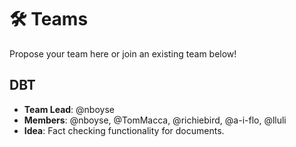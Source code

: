 # 🛠 Teams

Propose your team here or join an existing team below!

## DBT

- **Team Lead**: @nboyse
- **Members**: @nboyse, @TomMacca, @richiebird, @a-i-flo, @lluli
- **Idea**: Fact checking functionality for documents.

